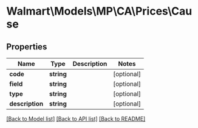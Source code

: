 # Walmart\Models\MP\CA\Prices\Cause

## Properties

Name | Type | Description | Notes
------------ | ------------- | ------------- | -------------
**code** | **string** |  | [optional]
**field** | **string** |  | [optional]
**type** | **string** |  | [optional]
**description** | **string** |  | [optional]


[[Back to Model list]](./) [[Back to API list]](../../../../../README.md#supported-apis) [[Back to README]](../../../../../README.md)
